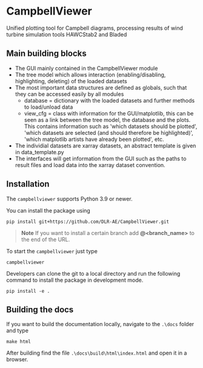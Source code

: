 # CampbellViewer

Unified plotting tool for Campbell diagrams, processing results of wind turbine simulation tools HAWCStab2 and Bladed


## Main building blocks
- The GUI mainly contained in the CampbellViewer module
- The tree model which allows interaction (enabling/disabling, highlighting, deleting) of the loaded datasets
- The most important data structures are defined as globals, such that they can be accessed easily by all modules
  - database = dictionary with the loaded datasets and further methods to load/unload data
  - view_cfg = class with information for the GUI/matplotlib, this can be seen as a link between the tree model, the database and the plots. This contains information such as 'which datasets should be plotted', 'which datasets are selected (and should therefore be highlighted)', 'which matplotlib artists have already been plotted', etc.
- The individial datasets are xarray datasets, an abstract template is given in data_template.py
- The interfaces will get information from the GUI such as the paths to result files and load data into the xarray dataset convention.

## Installation

The ``campbellviewer`` supports Python 3.9 or newer.

You can install the package using
```{code-block} console
pip install git+https://github.com/DLR-AE/CampbellViewer.git
```

> **Note**
If you want to install a certain branch add **@<branch_name>** to the end of
the URL.

To start the ``campbellviewer`` just type
```{code-block} console
campbellviewer
```

Developers can clone the git to a local directory and run the following command
to install the package in development mode.

```{code-block} console
pip install -e .
```

## Building the docs

If you want to build the documentation locally, navigate to the `.\docs` folder and type

```{code-block} console
make html
```

After building find the file `.\docs\build\html\index.html` and open it in a browser.